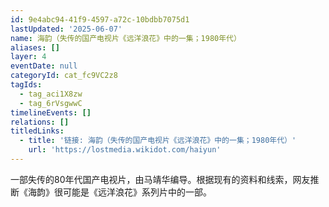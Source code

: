 ```yaml
---
id: 9e4abc94-41f9-4597-a72c-10bdbb7075d1
lastUpdated: '2025-06-07'
name: 海韵（失传的国产电视片《远洋浪花》中的一集；1980年代）
aliases: []
layer: 4
eventDate: null
categoryId: cat_fc9VC2z8
tagIds:
  - tag_aci1X8zw
  - tag_6rVsgwwC
timelineEvents: []
relations: []
titledLinks:
  - title: '链接: 海韵（失传的国产电视片《远洋浪花》中的一集；1980年代）'
    url: 'https://lostmedia.wikidot.com/haiyun'
---
```

一部失传的80年代国产电视片，由马靖华编导。根据现有的资料和线索，网友推断《海韵》很可能是《远洋浪花》系列片中的一部。
